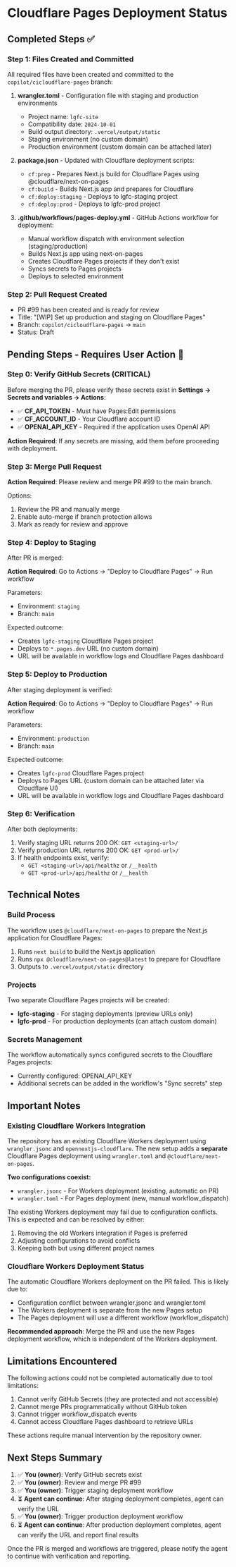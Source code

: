 # Cloudflare Pages Deployment Status

## Completed Steps ✅

### Step 1: Files Created and Committed
All required files have been created and committed to the `copilot/cicloudflare-pages` branch:

1. **wrangler.toml** - Configuration file with staging and production environments
   - Project name: `lgfc-site`
   - Compatibility date: `2024-10-01`
   - Build output directory: `.vercel/output/static`
   - Staging environment (no custom domain)
   - Production environment (custom domain can be attached later)

2. **package.json** - Updated with Cloudflare deployment scripts:
   - `cf:prep` - Prepares Next.js build for Cloudflare Pages using @cloudflare/next-on-pages
   - `cf:build` - Builds Next.js app and prepares for Cloudflare
   - `cf:deploy:staging` - Deploys to lgfc-staging project
   - `cf:deploy:prod` - Deploys to lgfc-prod project

3. **.github/workflows/pages-deploy.yml** - GitHub Actions workflow for deployment:
   - Manual workflow dispatch with environment selection (staging/production)
   - Builds Next.js app using next-on-pages
   - Creates Cloudflare Pages projects if they don't exist
   - Syncs secrets to Pages projects
   - Deploys to selected environment

### Step 2: Pull Request Created
- PR #99 has been created and is ready for review
- Title: "[WIP] Set up production and staging on Cloudflare Pages"
- Branch: `copilot/cicloudflare-pages` → `main`
- Status: Draft

## Pending Steps - Requires User Action 🔄

### Step 0: Verify GitHub Secrets (CRITICAL)
Before merging the PR, please verify these secrets exist in **Settings → Secrets and variables → Actions**:

- ✅ **CF_API_TOKEN** - Must have Pages:Edit permissions
- ✅ **CF_ACCOUNT_ID** - Your Cloudflare account ID
- ✅ **OPENAI_API_KEY** - Required if the application uses OpenAI API

**Action Required**: If any secrets are missing, add them before proceeding with deployment.

### Step 3: Merge Pull Request
**Action Required**: Please review and merge PR #99 to the main branch.

Options:
1. Review the PR and manually merge
2. Enable auto-merge if branch protection allows
3. Mark as ready for review and approve

### Step 4: Deploy to Staging
After PR is merged:

**Action Required**: Go to Actions → "Deploy to Cloudflare Pages" → Run workflow

Parameters:
- Environment: `staging`
- Branch: `main`

Expected outcome:
- Creates `lgfc-staging` Cloudflare Pages project
- Deploys to `*.pages.dev` URL (no custom domain)
- URL will be available in workflow logs and Cloudflare Pages dashboard

### Step 5: Deploy to Production
After staging deployment is verified:

**Action Required**: Go to Actions → "Deploy to Cloudflare Pages" → Run workflow

Parameters:
- Environment: `production`
- Branch: `main`

Expected outcome:
- Creates `lgfc-prod` Cloudflare Pages project
- Deploys to Pages URL (custom domain can be attached later via Cloudflare UI)
- URL will be available in workflow logs and Cloudflare Pages dashboard

### Step 6: Verification
After both deployments:

1. Verify staging URL returns 200 OK: `GET <staging-url>/`
2. Verify production URL returns 200 OK: `GET <prod-url>/`
3. If health endpoints exist, verify:
   - `GET <staging-url>/api/healthz` or `/__health`
   - `GET <prod-url>/api/healthz` or `/__health`

## Technical Notes

### Build Process
The workflow uses `@cloudflare/next-on-pages` to prepare the Next.js application for Cloudflare Pages:
1. Runs `next build` to build the Next.js application
2. Runs `npx @cloudflare/next-on-pages@latest` to prepare for Cloudflare
3. Outputs to `.vercel/output/static` directory

### Projects
Two separate Cloudflare Pages projects will be created:
- **lgfc-staging** - For staging deployments (preview URLs only)
- **lgfc-prod** - For production deployments (can attach custom domain)

### Secrets Management
The workflow automatically syncs configured secrets to the Cloudflare Pages projects:
- Currently configured: OPENAI_API_KEY
- Additional secrets can be added in the workflow's "Sync secrets" step

## Important Notes

### Existing Cloudflare Workers Integration
The repository has an existing Cloudflare Workers deployment using `wrangler.jsonc` and `opennextjs-cloudflare`. The new setup adds a **separate** Cloudflare Pages deployment using `wrangler.toml` and `@cloudflare/next-on-pages`.

**Two configurations coexist:**
- `wrangler.jsonc` - For Workers deployment (existing, automatic on PR)
- `wrangler.toml` - For Pages deployment (new, manual workflow_dispatch)

The existing Workers deployment may fail due to configuration conflicts. This is expected and can be resolved by either:
1. Removing the old Workers integration if Pages is preferred
2. Adjusting configurations to avoid conflicts
3. Keeping both but using different project names

### Cloudflare Workers Deployment Status
The automatic Cloudflare Workers deployment on the PR failed. This is likely due to:
- Configuration conflict between wrangler.jsonc and wrangler.toml
- The Workers deployment is separate from the new Pages setup
- The Pages deployment will use a different workflow (workflow_dispatch)

**Recommended approach**: Merge the PR and use the new Pages deployment workflow, which is independent of the Workers deployment.

## Limitations Encountered

The following actions could not be completed automatically due to tool limitations:
1. Cannot verify GitHub Secrets (they are protected and not accessible)
2. Cannot merge PRs programmatically without GitHub token
3. Cannot trigger workflow_dispatch events
4. Cannot access Cloudflare Pages dashboard to retrieve URLs

These actions require manual intervention by the repository owner.

## Next Steps Summary

1. ✅ **You (owner)**: Verify GitHub secrets exist
2. ✅ **You (owner)**: Review and merge PR #99
3. ✅ **You (owner)**: Trigger staging deployment workflow
4. ⏳ **Agent can continue**: After staging deployment completes, agent can verify the URL
5. ✅ **You (owner)**: Trigger production deployment workflow
6. ⏳ **Agent can continue**: After production deployment completes, agent can verify the URL and report final results

Once the PR is merged and workflows are triggered, please notify the agent to continue with verification and reporting.
